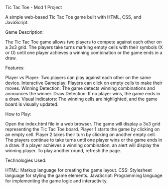Tic Tac Toe - Mod 1 Project

A simple web-based Tic Tac Toe game built with HTML, CSS, and JavaScript.

Game Description:

The Tic Tac Toe game allows two players to compete against each other on a 3x3 grid. The players take turns marking empty cells with their symbols (X or O) until one player achieves a winning combination or the game ends in a draw.

Features:

Player vs Player: Two players can play against each other on the same device.
Interactive Gameplay: Players can click on empty cells to make their moves.
Winning Detection: The game detects winning combinations and announces the winner.
Draw Detection: If no player wins, the game ends in a draw.
Visual Indicators: The winning cells are highlighted, and the game board is visually updated.

How to Play:

Open the index.html file in a web browser.
The game will display a 3x3 grid representing the Tic Tac Toe board.
Player 1 starts the game by clicking on an empty cell.
Player 2 takes their turn by clicking on another empty cell.
The players continue to take turns until one player wins or the game ends in a draw.
If a player achieves a winning combination, an alert will display the winning player.
To play another round, refresh the page.

Technologies Used:

HTML: Markup language for creating the game layout.
CSS: Stylesheet language for styling the game elements.
JavaScript: Programming language for implementing the game logic and interactivity.
